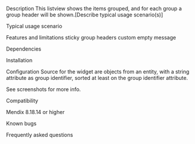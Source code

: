 Description
This listview shows the items grouped, and for each group a group header will be shown.[Describe typical usage scenario(s)]

Typical usage scenario

Features and limitations
sticky group headers
custom empty message

Dependencies

Installation

Configuration
Source for the widget are objects from an entity, with a string attribute as group identifier, sorted at least on the group identifier attribute.

See screenshots for more info.

Compatibility

Mendix 8.18.14 or higher

Known bugs

Frequently asked questions




